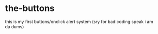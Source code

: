 # the-buttons
this is my first buttons/onclick alert system
(sry for bad coding speak i am da dums)
